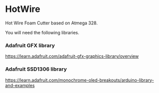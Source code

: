 # HotWire
Hot Wire Foam Cutter based on Atmega 328.


You will need the following libraries.
### Adafruit GFX library 
https://learn.adafruit.com/adafruit-gfx-graphics-library/overview

### Adafruit SSD1306 library
https://learn.adafruit.com/monochrome-oled-breakouts/arduino-library-and-examples 
